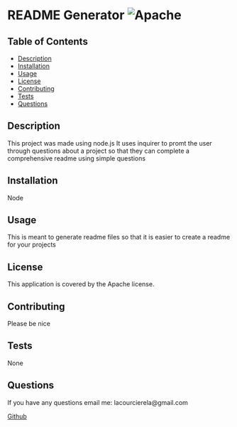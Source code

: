 
# README Generator ![Apache](https://img.shields.io/badge/LICENSE-Apache-blueviolet)

## Table of Contents
- [Description](#description)
- [Installation](#installation)
- [Usage](#usage)
- [License](#license)
- [Contributing](#contributing)
- [Tests](#tests)
- [Questions](#questions)


## Description
This project was made using node.js It uses inquirer to promt the user through questions about a project so that they can complete a comprehensive readme using simple questions

## Installation
Node

## Usage 
This is meant to generate readme files so that it is easier to create a readme for your projects

## License
 This application is covered by the Apache license.

## Contributing
Please be nice

## Tests 
None

## Questions
 <p>If you have any questions email me: lacourcierela@gmail.com</p>
 <a href="https://www.github.com/llacourciere/" target="_blank">Github</a>



